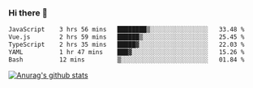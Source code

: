 ### Hi there 👋



<!--
**webB1an/webB1an** is a ✨ _special_ ✨ repository because its `README.md` (this file) appears on your GitHub profile.

Here are some ideas to get you started:

- 🔭 I’m currently working on ...
- 🌱 I’m currently learning ...
- 👯 I’m looking to collaborate on ...
- 🤔 I’m looking for help with ...
- 💬 Ask me about ...
- 📫 How to reach me: ...
- 😄 Pronouns: ...
- ⚡ Fun fact: ...
-->

<!--START_SECTION:waka-->

```txt
JavaScript    3 hrs 56 mins   ████████▒░░░░░░░░░░░░░░░░   33.48 %
Vue.js        2 hrs 59 mins   ██████▒░░░░░░░░░░░░░░░░░░   25.45 %
TypeScript    2 hrs 35 mins   █████▓░░░░░░░░░░░░░░░░░░░   22.03 %
YAML          1 hr 47 mins    ███▓░░░░░░░░░░░░░░░░░░░░░   15.26 %
Bash          12 mins         ▒░░░░░░░░░░░░░░░░░░░░░░░░   01.84 %
```

<!--END_SECTION:waka-->


[![Anurag's github stats](https://github-readme-stats.vercel.app/api?username=webB1an&show_icons=true&theme=radical)](https://github.com/anuraghazra/github-readme-stats)

